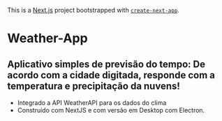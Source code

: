 This is a [Next.js](https://nextjs.org) project bootstrapped with [`create-next-app`](https://nextjs.org/docs/app/api-reference/cli/create-next-app).

# Weather-App
## Aplicativo simples de previsão do tempo: De acordo com a cidade digitada, responde com a temperatura e precipitação da nuvens!

* Integrado a API WeatherAPI para os dados do clima
* Construído com NextJS e com versão em Desktop com Electron.
  
